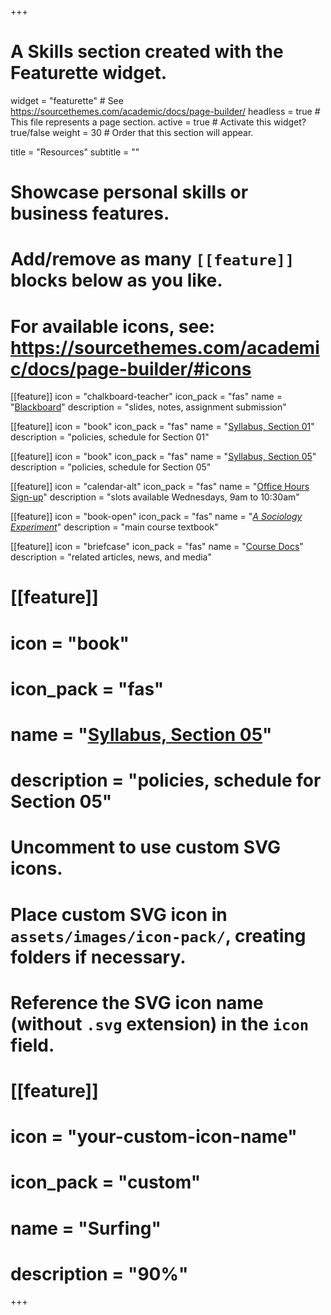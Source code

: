 +++
# A Skills section created with the Featurette widget.
widget = "featurette"  # See https://sourcethemes.com/academic/docs/page-builder/
headless = true  # This file represents a page section.
active = true  # Activate this widget? true/false
weight = 30  # Order that this section will appear.

title = "Resources"
subtitle = ""

# Showcase personal skills or business features.
# 
# Add/remove as many `[[feature]]` blocks below as you like.
# 
# For available icons, see: https://sourcethemes.com/academic/docs/page-builder/#icons

[[feature]]
  icon = "chalkboard-teacher"
  icon_pack = "fas"
  name = "[Blackboard](https://blackboard.slu.edu)"
  description = "slides, notes, assignment submission"  

[[feature]]
  icon = "book"
  icon_pack = "fas"
  name = "[Syllabus, Section 01](https://slu-soc1120.github.io/syllabus-alt/)"
  description = "policies, schedule for Section 01"  

[[feature]]
  icon = "book"
  icon_pack = "fas"
  name = "[Syllabus, Section 05](https://slu-soc1120.github.io/syllabus/)"
  description = "policies, schedule for Section 05"  
  
[[feature]]
  icon = "calendar-alt"
  icon_pack = "fas"
  name = "[Office Hours Sign-up](https://calendly.com/chris-prener)"
  description = "slots available Wednesdays, 9am to 10:30am"

[[feature]]
  icon = "book-open"
  icon_pack = "fas"
  name = "*[A Sociology Experiment](http://sociologyexperiment.com)*"
  description = "main course textbook" 
  
[[feature]]
  icon = "briefcase"
  icon_pack = "fas"
  name = "[Course Docs](/docs/)"
  description = "related articles, news, and media" 

# [[feature]]
#  icon = "book"
#  icon_pack = "fas"
#  name = "[Syllabus, Section 05](https://slu-soc1120.github.io/syllabus/)"
#  description = "policies, schedule for Section 05"  

# Uncomment to use custom SVG icons.
# Place custom SVG icon in `assets/images/icon-pack/`, creating folders if necessary.
# Reference the SVG icon name (without `.svg` extension) in the `icon` field.
# [[feature]]
#  icon = "your-custom-icon-name"
#  icon_pack = "custom"
#  name = "Surfing"
#  description = "90%"

+++

